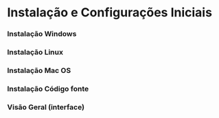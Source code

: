 # **Instalação e Configurações Iniciais**

### **Instalação Windows**

### **Instalação Linux**

### **Instalação Mac OS**

### **Instalação Código fonte**

### **Visão Geral (interface)**

